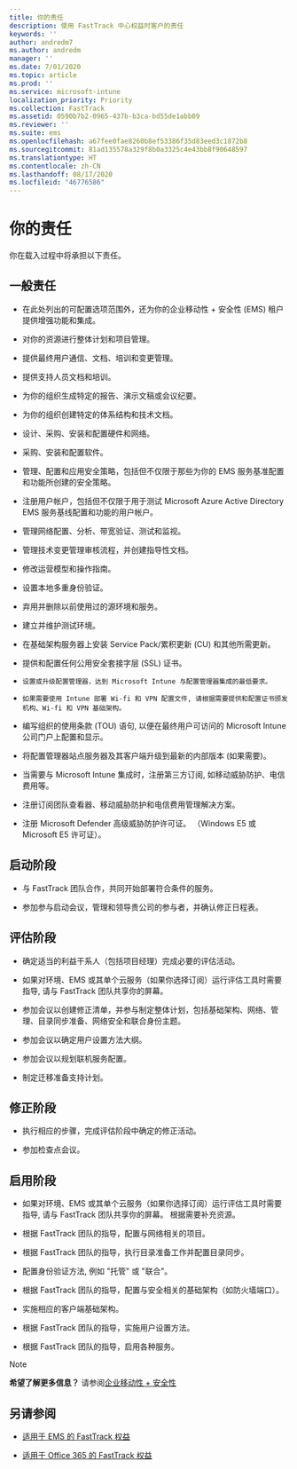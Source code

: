 ```yaml
---
title: 你的责任
description: 使用 FastTrack 中心权益时客户的责任
keywords: ''
author: andredm7
ms.author: andredm
manager: ''
ms.date: 7/01/2020
ms.topic: article
ms.prod: ''
ms.service: microsoft-intune
localization_priority: Priority
ms.collection: FastTrack
ms.assetid: 0590b7b2-0965-437b-b3ca-bd55de1abb09
ms.reviewer: ''
ms.suite: ems
ms.openlocfilehash: a67fee0fae8260b8ef53386f35d83eed3c1872b8
ms.sourcegitcommit: 81ad135578a329f8b0a3325c4e43bb8f90648597
ms.translationtype: HT
ms.contentlocale: zh-CN
ms.lasthandoff: 08/17/2020
ms.locfileid: "46776586"
---
```

# <a name="your-responsibilities"></a>你的责任

你在载入过程中将承担以下责任。

## <a name="general-responsibilities"></a>一般责任

-   在此处列出的可配置选项范围外，还为你的企业移动性 + 安全性 (EMS) 租户提供增强功能和集成。

-   对你的资源进行整体计划和项目管理。

-   提供最终用户通信、文档、培训和变更管理。

-   提供支持人员文档和培训。

-   为你的组织生成特定的报告、演示文稿或会议纪要。

-   为你的组织创建特定的体系结构和技术文档。

-   设计、采购、安装和配置硬件和网络。

-   采购、安装和配置软件。

-   管理、配置和应用安全策略，包括但不仅限于那些为你的 EMS 服务基准配置和功能所创建的安全策略。

-   注册用户帐户，包括但不仅限于用于测试 Microsoft Azure Active Directory EMS 服务基线配置和功能的用户帐户。

-   管理网络配置、分析、带宽验证、测试和监视。

-   管理技术变更管理审核流程，并创建指导性文档。

-   修改运营模型和操作指南。

-   设置本地多重身份验证。

-   弃用并删除以前使用过的源环境和服务。

-   建立并维护测试环境。

-   在基础架构服务器上安装 Service Pack/累积更新 (CU) 和其他所需更新。

-   提供和配置任何公用安全套接字层 (SSL) 证书。

-     设置或升级配置管理器，达到 Microsoft Intune 与配置管理器集成的最低要求。

-     如果需要使用 Intune 部署 Wi-fi 和 VPN 配置文件, 请根据需要提供和配置证书颁发机构、Wi-fi 和 VPN 基础架构。

-   编写组织的使用条款 (TOU) 语句, 以便在最终用户可访问的 Microsoft Intune 公司门户上配置和显示。

-   将配置管理器站点服务器及其客户端升级到最新的内部版本 (如果需要)。

-   当需要与 Microsoft Intune 集成时，注册第三方订阅, 如移动威胁防护、电信费用等。

-   注册订阅团队查看器、移动威胁防护和电信费用管理解决方案。

-   注册 Microsoft Defender 高级威胁防护许可证。 （Windows E5 或 Microsoft E5 许可证）。

## <a name="initiate-phase"></a>启动阶段

-   与 FastTrack 团队合作，共同开始部署符合条件的服务。

-   参加参与启动会议，管理和领导贵公司的参与者，并确认修正日程表。

## <a name="assess-phase"></a>评估阶段

-   确定适当的利益干系人（包括项目经理）完成必要的评估活动。

-   如果对环境、EMS 或其单个云服务（如果你选择订阅）运行评估工具时需要指导, 请与 FastTrack 团队共享你的屏幕。

-   参加会议以创建修正清单，并参与制定整体计划，包括基础架构、网络、管理、目录同步准备、网络安全和联合身份主题。

-   参加会议以确定用户设置方法大纲。

-   参加会议以规划联机服务配置。

-   制定迁移准备支持计划。

## <a name="remediate-phase"></a>修正阶段

-   执行相应的步骤，完成评估阶段中确定的修正活动。

-   参加检查点会议。

## <a name="enable-phase"></a>启用阶段

-   如果对环境、EMS 或其单个云服务（如果你选择订阅）运行评估工具时需要指导, 请与 FastTrack 团队共享你的屏幕。 根据需要补充资源。

-   根据 FastTrack 团队的指导，配置与网络相关的项目。

-   根据 FastTrack 团队的指导，执行目录准备工作并配置目录同步。

-   配置身份验证方法, 例如 "托管" 或 "联合"。 

-   根据 FastTrack 团队的指导，配置与安全相关的基础架构（如防火墙端口）。

-   实施相应的客户端基础架构。

-   根据 FastTrack 团队的指导，实施用户设置方法。

-   根据 FastTrack 团队的指导，启用各种服务。

> [!NOTE]
> **希望了解更多信息？** 请参阅[企业移动性 + 安全性](https://www.microsoft.com/cloud-platform/enterprise-mobility)

## <a name="see-also"></a>另请参阅

- [适用于 EMS 的 FastTrack 权益](EMS-fasttrack-benefit-for-EMS.md)

- [适用于 Office 365 的 FastTrack 权益](O365-fasttrack-benefit-for-office-365.md)

